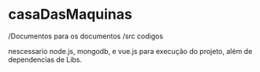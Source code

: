 # casaDasMaquinas
/Documentos para os documentos
/src codigos

nescessario node.js, mongodb, e vue.js para execução do projeto, além de dependencias de Libs.
